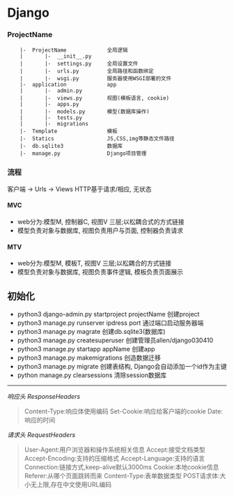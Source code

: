 # Django
### ProjectName
        |-  ProjectName             全局逻辑
        |       |-  __init__.py
        |       |-  settings.py     全局设置文件
        |       |-  urls.py         全局路径和函数绑定
        |       |-  wsgi.py         服务器使用WSGI部署的文件
        |-  application             app
        |       |-  admin.py
        |       |-  views.py        视图(模板语言, cookie)
        |       |-  apps.py
        |       |-  models.py       模型(数据库操作)
        |       |-  tests.py
        |       |-  migrations
        |-  Template                模板
        |-  Statics                 JS,CSS,img等静态文件路径
        |-  db.sqlite3              数据库
        |-  manage.py               Django项目管理

### 流程
客户端 -> Urls -> Views
HTTP基于请求/相应, 无状态

#### MVC
* web分为:模型M, 控制器C, 视图V 三层;以松耦合式的方式链接
* 模型负责对象与数据库, 视图负责用户与页面, 控制器负责请求

#### MTV
* web分为:模型M, 模板T, 视图V 三层;以松耦合的方式链接
* 模型负责对象与数据库, 视图负责事件逻辑, 模板负责页面展示

## 初始化
* python3 django-admin.py startproject projectName 创建project
* python3 manage.py runserver ipdress port   通过端口启动服务器端
* python3 manage.py magrate    创建db.sqlite3(数据库)
* python3 manage.py createsuperuser     创建管理员allen/django030410
* python3 manage.py startapp appName   创建app
* python3 manage.py makemigrations 创造数据迁移
* python3 manage.py migrate 创建表结构, Django会自动添加一个id作为主键
* python manage.py clearsessions 清除session数据库

***

*响应头 ResponseHeaders*
> Content-Type:响应体使用编码
> Set-Cookie:响应给客户端的cookie
> Date:响应的时间

*请求头 RequestHeaders*
> User-Agent:用户浏览器和操作系统相关信息
> Accept:接受文档类型
> Accept-Encoding:支持的压缩格式
> Accept-Language:支持的语言
> Connection:链接方式,keep-alive默认3000ms
> Cookie:本地cookie信息
> Referer:从哪个页面跳转而来
> Content-Type:表单数据类型
> POST请求体:大小无上限,存在中文使用URL编码